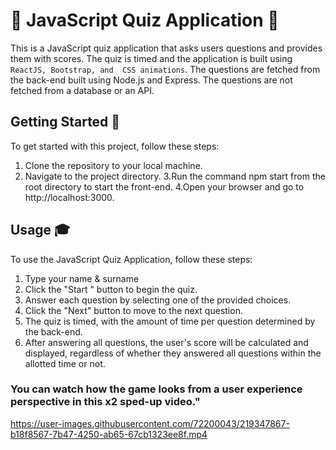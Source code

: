 #  🎉 JavaScript Quiz Application 🎉
This is a JavaScript quiz application that asks users questions and provides them with scores. The quiz is timed and the application is built using `ReactJS, Bootstrap, and  CSS animations`. The questions are fetched from the back-end built using Node.js and Express. The questions are not fetched from a database or an API.

## Getting Started 🚀
To get started with this project, follow these steps:

1. Clone the repository to your local machine.
2. Navigate to the project directory.
3.Run the command npm start from the root directory to start the front-end.
4.Open your browser and go to http://localhost:3000.

## Usage 🎓
To use the JavaScript Quiz Application, follow these steps:

1. Type your name & surname
2. Click the "Start " button to begin the quiz.
3. Answer each question by selecting one of the provided choices.
4. Click the "Next" button to move to the next question.
5. The quiz is timed, with the amount of time per question determined by the back-end.
6. After answering all questions, the user's score will be calculated and displayed, regardless of whether they answered all questions within the allotted time or not.

### You can watch how the game looks from a user experience perspective in this x2 sped-up video."
https://user-images.githubusercontent.com/72200043/219347867-b18f8567-7b47-4250-ab65-67cb1323ee8f.mp4

